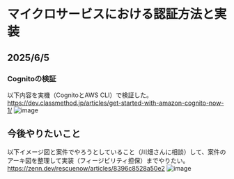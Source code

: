 # マイクロサービスにおける認証方法と実装
## 2025/6/5
### Cognitoの検証
以下内容を実機（CognitoとAWS CLI）で検証した。  
https://dev.classmethod.jp/articles/get-started-with-amazon-cognito-now-1/
![image](https://github.com/user-attachments/assets/babe42a7-8303-4373-9173-c3c3af176612)


## 今後やりたいこと
以下イメージ図と案件でやろうとしていること（川畑さんに相談）して、案件のアーキ図を整理して実装（フィージビリティ担保）までやりたい。  
https://zenn.dev/rescuenow/articles/8396c8528a50e2
![image](https://github.com/user-attachments/assets/ad158e49-30c4-4244-8ff4-7e0582c18a5d)

